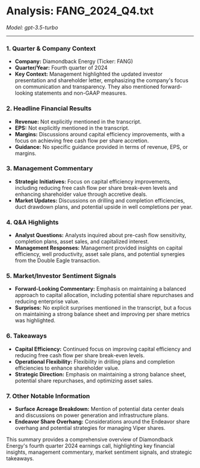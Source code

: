 # Analysis: FANG_2024_Q4.txt

*Model: gpt-3.5-turbo*

---

### 1. Quarter & Company Context
- **Company:** Diamondback Energy (Ticker: FANG)
- **Quarter/Year:** Fourth quarter of 2024
- **Key Context:** Management highlighted the updated investor presentation and shareholder letter, emphasizing the company's focus on communication and transparency. They also mentioned forward-looking statements and non-GAAP measures.

### 2. Headline Financial Results
- **Revenue:** Not explicitly mentioned in the transcript.
- **EPS:** Not explicitly mentioned in the transcript.
- **Margins:** Discussions around capital efficiency improvements, with a focus on achieving free cash flow per share accretion.
- **Guidance:** No specific guidance provided in terms of revenue, EPS, or margins.

### 3. Management Commentary
- **Strategic Initiatives:** Focus on capital efficiency improvements, including reducing free cash flow per share break-even levels and enhancing shareholder value through accretive deals.
- **Market Updates:** Discussions on drilling and completion efficiencies, duct drawdown plans, and potential upside in well completions per year.

### 4. Q&A Highlights
- **Analyst Questions:** Analysts inquired about pre-cash flow sensitivity, completion plans, asset sales, and capitalized interest.
- **Management Responses:** Management provided insights on capital efficiency, well productivity, asset sale plans, and potential synergies from the Double Eagle transaction.

### 5. Market/Investor Sentiment Signals
- **Forward-Looking Commentary:** Emphasis on maintaining a balanced approach to capital allocation, including potential share repurchases and reducing enterprise value.
- **Surprises:** No explicit surprises mentioned in the transcript, but a focus on maintaining a strong balance sheet and improving per share metrics was highlighted.

### 6. Takeaways
- **Capital Efficiency:** Continued focus on improving capital efficiency and reducing free cash flow per share break-even levels.
- **Operational Flexibility:** Flexibility in drilling plans and completion efficiencies to enhance shareholder value.
- **Strategic Direction:** Emphasis on maintaining a strong balance sheet, potential share repurchases, and optimizing asset sales.

### 7. Other Notable Information
- **Surface Acreage Breakdown:** Mention of potential data center deals and discussions on power generation and infrastructure plans.
- **Endeavor Share Overhang:** Considerations around the Endeavor share overhang and potential strategies for managing Viper shares.

This summary provides a comprehensive overview of Diamondback Energy's fourth quarter 2024 earnings call, highlighting key financial insights, management commentary, market sentiment signals, and strategic takeaways.